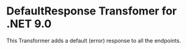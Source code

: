 # DefaultResponse Transfomer for .NET 9.0

This Transformer adds a default (error) response to all the endpoints. 
